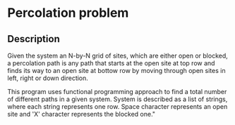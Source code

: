# Percolation problem

## Description
Given the system an N-by-N grid of sites, which are either open or blocked, a percolation path is any path that starts at the open site at top row and finds its way to an open site at bottow row by moving through open sites in left, right or down direction.

This program uses functional programming approach to find a total number of different paths in a given system. System is described as a list of strings, where each string represents one row. Space character represents an open site and 'X' character represents the blocked one."
